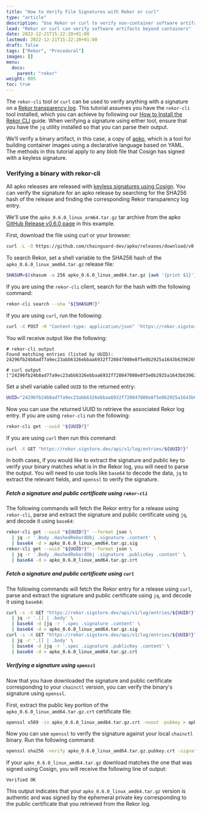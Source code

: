 ```yaml
---
title: "How to Verify File Signatures with Rekor or curl"
type: "article"
description: "Use Rekor or curl to verify non-container software artifacts"
lead: "Rekor or curl can verify software artifacts beyond containers"
date: 2022-12-21T15:22:20+01:00
lastmod: 2022-12-21T15:22:20+01:00
draft: false
tags: ["Rekor", "Procedural"]
images: []
menu:
  docs:
    parent: "rekor"
weight: 005
toc: true
---
```


The `rekor-cli` tool or `curl` can be used to verify anything with a signature on a [Rekor transparency log](/open-source/sigstore/rekor/an-introduction-to-rekor/#transparency-log). This tutorial assumes you have the `rekor-cli` tool installed, which you can achieve by following our [How to Install the Rekor CLI](/open-source/sigstore/rekor/how-to-install-rekor/) guide. When verifying a signature using either tool, ensure that you have the `jq` utility installed so that you can parse their output.

We’ll verify a binary artifact, in this case, a copy of [apko](/open-source/apko/overview/), which is a tool for building container images using a declarative language based on YAML. The methods in this tutorial apply to any blob file that Cosign has signed with a keyless signature.

### Verifying a binary with rekor-cli

All apko releases are released with [keyless signatures using Cosign](https://edu.chainguard.dev/open-source/sigstore/cosign/an-introduction-to-cosign/#keyless-signing). You can verify the signature for an apko release by searching for the SHA256 hash of the release and finding the corresponding Rekor transparency log entry.

We'll use the `apko_0.6.0_linux_arm64.tar.gz` tar archive from the apko [GitHub Release v0.6.0 page](https://github.com/chainguard-dev/apko/releases/tag/v0.6.0) in this example.

First, download the file using curl or your browser:

```sh
curl -L -O https://github.com/chainguard-dev/apko/releases/download/v0.6.0/apko_0.6.0_linux_amd64.tar.gz
```






To search Rekor, set a shell variable to the SHA256 hash of the `apko_0.6.0_linux_amd64.tar.gz` release file:

```sh
SHASUM=$(shasum -a 256 apko_0.6.0_linux_amd64.tar.gz |awk '{print $1}')
```

If you are using the `rekor-cli` client, search for the hash with the following command:

```sh
rekor-cli search --sha "${SHASUM?}"
```

If you are using `curl`, run the following:

```sh
curl -X POST -H "Content-type: application/json" 'https://rekor.sigstore.dev/api/v1/index/retrieve' --data-raw "{\"hash\":\"sha256:$SHASUM\"}"
```

You will receive output like the following:

```
# rekor-cli output
Found matching entries (listed by UUID):
24296fb24b8ad77a9ec23abb6326ebbaa6932f720847080e8f5e0b2925a1643b63962691917c8137

# curl output
["24296fb24b8ad77a9ec23abb6326ebbaa6932f720847080e8f5e0b2925a1643b63962691917c8137"]
```

Set a shell variable called `UUID` to the returned entry:

```sh
UUID="24296fb24b8ad77a9ec23abb6326ebbaa6932f720847080e8f5e0b2925a1643b63962691917c8137"
```

Now you can use the returned UUID to retrieve the associated Rekor log entry. If you are using `rekor-cli` run the following:

```sh
rekor-cli get --uuid "${UUID?}"
```

If you are using `curl` then run this command:

```sh
curl -X GET "https://rekor.sigstore.dev/api/v1/log/entries/${UUID?}"
```

In both cases, if you would like to extract the signature and public key to verify your binary matches what is in the Rekor log, you will need to parse the output. You will need to use tools like `base64` to decode the data, `jq` to extract the relevant fields, and `openssl` to verify the signature. 

##### Fetch a signature and public certificate using `rekor-cli`

The following commands will fetch the Rekor entry for a release using `rekor-cli`, parse and extract the signature and public certificate using `jq`, and decode it using `base64`:

```sh
rekor-cli get --uuid "${UUID?}" --format json \
  | jq -r '.Body .HashedRekordObj .signature .content' \
  | base64 -d > apko_0.6.0_linux_amd64.tar.gz.sig
rekor-cli get --uuid "${UUID?}" --format json \
  | jq -r '.Body .HashedRekordObj .signature .publicKey .content' \
  | base64 -d > apko_0.6.0_linux_amd64.tar.gz.crt
```

##### Fetch a signature and public certificate using `curl`

The following commands will fetch the Rekor entry for a release using `curl`, parse and extract the signature and public certificate using `jq`, and decode it using `base64`:

```sh
curl -s -X GET "https://rekor.sigstore.dev/api/v1/log/entries/${UUID?}" \
  | jq -r '.[] | .body' \
  | base64 -d |jq -r '.spec .signature .content' \
  | base64 -d > apko_0.6.0_linux_amd64.tar.gz.sig
curl -s -X GET "https://rekor.sigstore.dev/api/v1/log/entries/${UUID?}" \
  | jq -r '.[] | .body' \
  | base64 -d |jq -r '.spec .signature .publicKey .content' \
  | base64 -d > apko_0.6.0_linux_amd64.tar.gz.crt
```

##### Verifying a signature using `openssl`

Now that you have downloaded the signature and public certificate corresponding to your `chainctl` version, you can verify the binary's signature using `openssl`.

First, extract the public key portion of the `apko_0.6.0_linux_amd64.tar.gz.crt` certificate file:

```sh
openssl x509 -in apko_0.6.0_linux_amd64.tar.gz.crt -noout -pubkey > apko_0.6.0_linux_amd64.tar.gz.pubkey.crt
```

Now you can use `openssl` to verify the signature against your local `chainctl` binary. Run the following command:

```sh
openssl sha256 -verify apko_0.6.0_linux_amd64.tar.gz.pubkey.crt -signature apko_0.6.0_linux_amd64.tar.gz.sig apko_0.6.0_linux_amd64.tar.gz
```

If your `apko_0.6.0_linux_amd64.tar.gz` download matches the one that was signed using Cosign, you will receive the following line of output:

```
Verified OK
```

This output indicates that your `apko_0.6.0_linux_amd64.tar.gz` version is authentic and was signed by the ephemeral private key corresponding to the public certificate that you retrieved from the Rekor log.
